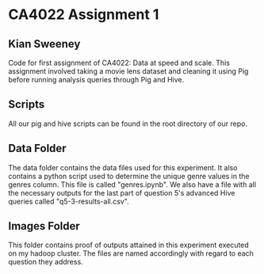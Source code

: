 # CA4022 Assignment 1

## Kian Sweeney

Code for first assignment of CA4022: Data at speed and scale. This assignment
involved taking a movie lens dataset and cleaning it using Pig before running
analysis queries through Pig and Hive.

## Scripts
All our pig and hive scripts can be found in the root directory of our repo.

## Data Folder
The data folder contains the data files used for this experiment. It also contains
a python script used to determine the unique genre values in the genres column.
This file is called "genres.ipynb". We also have a file with all the necessary outputs for the last part of question 5's advanced Hive queries called
"q5-3-results-all.csv".

## Images Folder
This folder contains proof of outputs attained in this experiment executed on
my hadoop cluster. The files are named accordingly with regard to each question
they address. 

